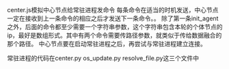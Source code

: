 center.js模拟中心节点给常驻进程发命令
每条命令在适当的时机发送，中心节点一定在接收到上一条命令的相应之后才发送下一条命令。。
除了第一条init_agent之外，后面的命令都至少需要一个字符串参数，这个字符串包含本轮的个体节点的ip，最好是数组形式。其中有两个命令需要传路径参数，就类似于传给数据融合的那个路径。
中心节点要在启动常驻进程之后，再尝试与常驻进程建立连接。

常驻进程的代码在center.py   os_update.py      resolve_file.py这三个文件中
